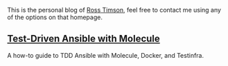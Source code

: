 <section class="homepage-intro">
    <p>
        This is the personal blog of <a href="https://rosstimson.com" title="Ross
        Timson">Ross Timson</a>, feel free to contact me using any of the
        options on that homepage.
    </p>
</section>

## [Test-Driven Ansible with Molecule](tdd-ansible.html "2020-06-07")
A how-to guide to TDD Ansible with Molecule, Docker, and Testinfra.
